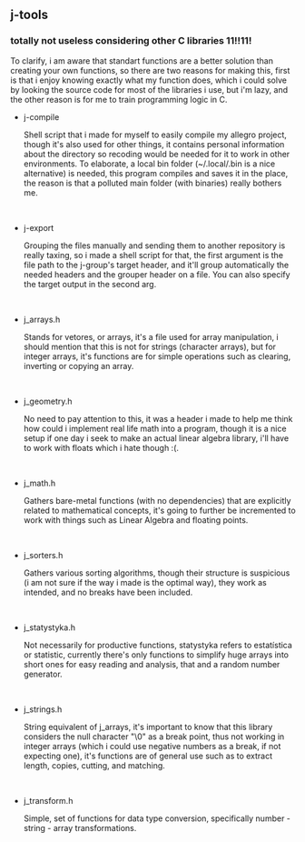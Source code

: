 ## j-tools

### totally not useless considering other C libraries 11!!11!

To clarify, i am aware that standart functions are a better solution than creating your own functions, so there are two reasons for making this, first is that i enjoy knowing exactly what my function does, which i could solve by looking the source code for most of the libraries i use, but i'm lazy, and the other reason is for me to train programming logic in C.


- j-compile

    Shell script that i made for myself to easily compile my allegro project, though it's also used for other  things, it contains personal information about the directory so recoding would be needed for it to work in other environments. To elaborate, a local bin folder (~/.local/.bin is a nice alternative) is needed,
    this program compiles and saves it in the place, the reason is that a polluted 
    main folder (with binaries) really bothers me.

<br>

- j-export

    Grouping the files manually and sending them to another repository is really taxing,
    so i made a shell script for that, the first argument is the file path to the j-group's target header, and it'll group automatically the needed headers and the 
    grouper header on a file. You can also specify the target output in the second arg.

<br>

- j_arrays.h

    Stands for vetores, or arrays, it's a file used for array manipulation, i should mention that this is not for strings (character arrays), but for integer arrays, it's functions are for simple operations such as clearing, inverting or copying an array.

<br>

- j_geometry.h

    No need to pay attention to this, it was a header i made to help me think how could i implement real life math into a program, though it is a nice setup if one day i seek to make an actual linear algebra library, i'll have to work with floats which i hate though :(.

<br>

-  j_math.h
    
    Gathers bare-metal functions (with no dependencies) that are explicitly related to mathematical concepts, it's going to further be incremented to work with things such as Linear Algebra and floating points.
    
<br>

- j_sorters.h

    Gathers various sorting algorithms, though their structure is suspicious (i am not sure if the way i made is the optimal way), they work as intended, and no breaks have been included. 
    

<br>

- j_statystyka.h

    Not necessarily for productive functions, statystyka refers to estatística or statistic, currently there's only functions to simplify huge arrays into short ones for easy reading and analysis, that and a random number generator. 
    
<br>

    
- j_strings.h

    String equivalent of j_arrays, it's important to know that this library considers the null character "\0" as a break point, thus not working in integer arrays (which i could use negative numbers as a break, if not expecting one), it's functions are of general use such as to extract length, copies, cutting, and matching.

<br>

- j_transform.h

    Simple, set of functions for data type conversion, specifically number - string - array transformations. 